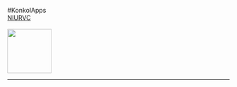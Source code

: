 #KonkolApps
<br>
<a href="itms-services://?action=download-manifest&url=https://konkolapps.github.io/NIURVC.plist">NIURVC<br><br><img width="100px" src="http://www.developerinabox.com/img/install_button.jpg"></a><br>
<hr>
